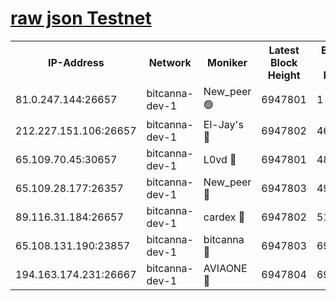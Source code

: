[raw json Testnet](https://rpc-check.bcat.stavr.tech/bcat/rpc-bcat-result.json)
=


<table><tr><th>IP-Address</th><th>Network</th><th>Moniker</th><th>Latest Block Height</th><th>Earliest Block Height</th><th>Catching Up</th><th>Tx Index</th><th>Voting Power</th><th>Scan Time</th></tr><tr><td>81.0.247.144:26657</td><td>bitcanna-dev-1</td><td>New_peer 🟢</td><td>6947801</td><td>1</td><td>False</td><td>on</td><td>0</td><td>2024-03-19T04:54:06.078314309UTC</td></tr><tr><td>212.227.151.106:26657</td><td>bitcanna-dev-1</td><td>El-Jay's 🔴</td><td>6947802</td><td>4670391</td><td>False</td><td>on</td><td>2218364</td><td>2024-03-19T04:54:12.751405787UTC</td></tr><tr><td>65.109.70.45:30657</td><td>bitcanna-dev-1</td><td>L0vd 🔴</td><td>6947801</td><td>4828155</td><td>False</td><td>on</td><td>308120</td><td>2024-03-19T04:54:06.394669152UTC</td></tr><tr><td>65.109.28.177:26357</td><td>bitcanna-dev-1</td><td>New_peer 🔴</td><td>6947803</td><td>4952911</td><td>False</td><td>on</td><td>2237167</td><td>2024-03-19T04:54:13.338867882UTC</td></tr><tr><td>89.116.31.184:26657</td><td>bitcanna-dev-1</td><td>cardex 🔴</td><td>6947802</td><td>5185001</td><td>False</td><td>on</td><td>1</td><td>2024-03-19T04:54:13.044844131UTC</td></tr><tr><td>65.108.131.190:23857</td><td>bitcanna-dev-1</td><td>bitcanna 🔴</td><td>6947803</td><td>6943803</td><td>False</td><td>off</td><td>378646</td><td>2024-03-19T04:54:13.671434646UTC</td></tr><tr><td>194.163.174.231:26667</td><td>bitcanna-dev-1</td><td>AVIAONE 🔴</td><td>6947804</td><td>6944071</td><td>False</td><td>on</td><td>1949865</td><td>2024-03-19T04:54:22.115102120UTC</td></tr></table>
